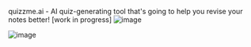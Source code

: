 quizzme.ai - AI quiz-generating tool that's going to help you revise your notes better!
[work in progress]
![image](https://github.com/user-attachments/assets/71b18e29-14d9-41f9-9052-249a53cbdb36)

![image](https://github.com/user-attachments/assets/8ad630aa-ad7b-4744-8426-e65aa6e570b6)


